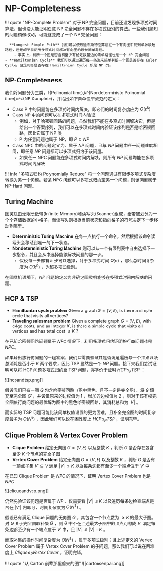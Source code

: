 
# NP-Completeness

!!! quote "NP-Complete Problem"
	对于 NP 完全问题，目前还没发现多项式时间算法，但也没人能证明任意 NP 完全问题不存在多项式级别的算法。一些我们熟知的问题稍微改动，可能就变成了一个 NP 完全问题：
	
	- **Longest Simple Path** 我们可以使用迪杰斯特拉算法在一个有向图中找到单源最短路径，但是却不能使用多项式时间解决有向图的最长简单路径。
		- 事实上，判断一个图是否含有至少有给定数量边的简单路径也是一个 NP 完全问题
	- **Hamiltonian Cycle** 我们可以通过遍历每一条边来简单判断一个图是否存在 Euler Cycle，但是判断是否存在 Hamiltonian Cycle 却是 NP 的。


## NP-Completeness

我们将问题分为三类，`P`(Polinomial time),`NP`(Nondeterministc Polinomial time),`NPC`(NP Complete)，并给出如下简单但不规范的定义：

- Class P 中的问题能在多项式时间内解决，即它们的时间复杂度应为 $O(n^k)$
- Class NP 中的问题可以在多项式时间内验证
	- 例如，对于哈密顿回路的问题，虽然我们不能在多项式时间解决它，但是给出一个答案序列，我们可以在多项式时间内验证该序列是否是哈密顿回路，因此它属于 NP 类
	- P 内任意问题也属于 NP，即 $P\subseteq NP$ 
- Class NPC 中的问题定义为，属于 $NP$ 问题，且与 $NP$ 问题中任一问题难度相同，即任意 $NP$ 问题都可以多项式归约于该问题。
	- 如果任一 NPC 问题能在多项式时间内解决，则所有 $NP$ 问题均能在多项式时间内解决

!!! info "多项式归约 Polynomially Reduce"
	将一个问题通过有限步多项式复杂度转换为另一个问题。若某 NPC 问题可以多项式归约至另一个问题，则该问题属于 NP-Hard 问题。

## Turing Machine

图灵机由无限长纸带(Infinite Memory)和读写头(Scanner)组成，纸带被划分为一个个存储数据的小格子，而读写头则根据当前状态和指向格子的符号决定下一步移动到哪里。

- **Deterministic Turing Machine** 在每一点执行一个命令，然后根据该命令读写头会移动到唯一的下一状态。
- **Nondeterministic Turing Machine** 则可以从一个有限列表中自由选择下一步指令，并且会从中选择能够解决问题的那一步。
	- 假设每一步都有 $k$ 步可以选择，对于多项式时间 $O(n)$ ，那么总时间复杂度为 $O(k^n)$ ，为超多项式级别。

在图灵机语境下，$NP$ 问题的定义为非确定图灵机能够在多项式时间内解决的问题。

## HCP & TSP

- **Hamiltonian cycle problem** Given a graph $G=(V, E)$, is there a simple cycle that visits all vertices?
- **Traveling salesman problem** Given a complete graph $G=(V, E)$, with edge costs, and an integer $K$, is there a simple cycle that visits all vertices and has total cost $\le K$ ?

在已知哈密顿回路问题属于 $NPC$ 情况下，利用多项式归约证明旅行商问题也是 $NPC$。

如果给出旅行商问题的一组答案，我们只需要验证其是否满足遍历每一个顶点以及总消耗是否小于 $K$ 两个要求，因此 TSP 显然是一个 $NP$ 问题。接下来我们尝试证明可以将 HCP 问题多项式归约至 TSP 问题，亦等价于证明 $HCP\le _P TSP$ ：

![[hcpandtsp.png]]

假设我们已有一图 $G$ 包含哈密顿回路（图中黑色，且不一定是完全图），将 $G$ 填充至完全图 $G'$ ，并设置原来的边权值为 $1$ ，增加的边权值为 $2$ ，则对于该有权完全图旅行商问题的最优解为图中的黑色哈密顿回路，其消耗总和为 $|V|$ 。

而实际的 TSP 问题可能比该简单权值设置的更为困难，且补全完全图的时间复杂度最多为 $O(N^2)$ ，因此我们可以说在困难度上 $HCP \le _P TSP$ ，证明完毕。

## Clique Problem & Vertex Cover Problem

- **Clique Problem** 给定无向图 $G=(V,E)$ 以及整数 $K$ ，判断 $G$ 是否存在包含至少 $K$ 个节点的完全子图
- **Vertex Cover Problem** 给定无向图 $G=(V,E)$ 以及整数 $K$ ，判断 $G$ 是否有一顶点子集 $V'\subseteq V$ 满足 $|V'|\le K$ 以及每条边都有至少一个端点位于 $V'$ 中

在已知 Clique Problem 是 $NPC$ 的情况下，证明 Vertex Cover Problem 也是 $NPC$

![[cliqueandvcp.png]]

仍然先验证该问题是否属于 $NP$ ，仅需要看 $|V'|\le K$ 以及遍历每条边检查端点是否在 $|V'|$ 内即可，时间复杂度为 $O(N^3)$ 。

假设已有满足 Clique 问题的无向图 $G$ ，其包含一个节点数为 $\ge K$ 的最大子图。对 $G$ 关于完全图取补集 $\bar{G}$ ，则 $\bar{G}$ 中不在上述最大子图中的顶点可构成 $V'$ 满足每条边都至少有一个端点位于 $V'$ 中，且 $|V'|\le |V|-K$ 。

而取补集的操作时间复杂度为 $O(N^2)$ ，属于多项式级别；且上述定义的 Vertex Cover Problem 属于 Vertex Cover Problem 的子问题，那么我们可以说在困难度上 $Clique \le _P Vertex\ Cover$ ，证明完毕。


!!! quote "从 Carton 前辈那里偷来的图"
	![[cartonsenpai.png]]

